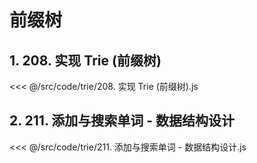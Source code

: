 # 前缀树

## 1. 208. 实现 Trie (前缀树)

<<< @/src/code/trie/208. 实现 Trie (前缀树).js

## 2. 211. 添加与搜索单词 - 数据结构设计

<<< @/src/code/trie/211. 添加与搜索单词 - 数据结构设计.js